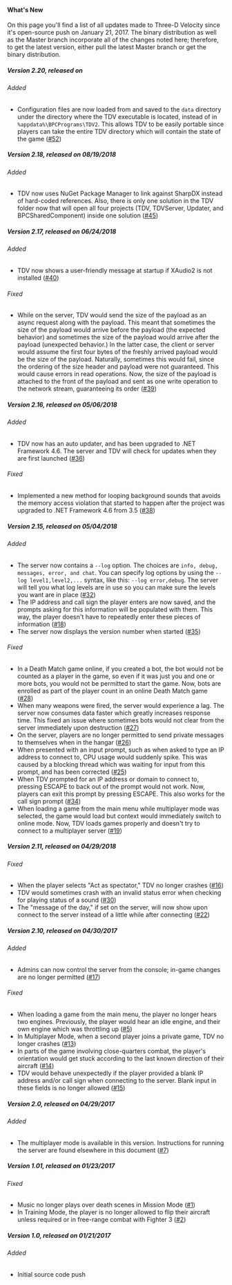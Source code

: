 #### What's New
On this page you'll find a list of all updates made to Three-D Velocity since it's open-source push on January 21, 2017. The binary distribution as well as the Master branch incorporate all of the changes noted here; therefore, to get the latest version, either pull the latest Master branch or get the binary distribution.

##### Version 2.20, released on 

###### Added
- Configuration files are now loaded from and saved to the `data` directory under the directory where the TDV executable is located, instead of in `%appdata%\BPCPrograms\TDV2`. This allows TDV to be easily portable since players can take the entire TDV directory which will contain the state of the game ([#52](../../issues/52))

##### Version 2.18, released on 08/19/2018

###### Added
- TDV now uses NuGet Package Manager to link against SharpDX instead of hard-coded references. Also, there is only one solution in the TDV folder now that will open all four projects (TDV, TDVServer, Updater, and BPCSharedComponent) inside one solution ([#45](../../issues/45))

##### Version 2.17, released on 06/24/2018

###### Added
- TDV now shows a user-friendly message at startup if XAudio2 is not installed ([#40](../../issues/40))

###### Fixed
- While on the server, TDV would send the size of the payload as an async request along with the payload. This meant that sometimes the size of the payload would arrive before the payload (the expected behavior) and sometimes the size of the payload would arrive after the payload (unexpected behavior.) In the latter case, the client or server would assume the first four bytes of the freshly arrived payload would be the size of the  payload. Naturally, sometimes this would fail, since the ordering of the size header and payload were not guaranteed. This would cause errors in read operations. Now, the size of the payload is attached to the front of the payload and sent as one write operation to the network stream, guaranteeing its order ([#39](../../issues/39))

##### Version 2.16, released on 05/06/2018

###### Added
- TDV now has an auto updater, and has been upgraded to .NET Framework 4.6. The server and TDV will check for updates when they are first launched ([#36](../../issues/36))

###### Fixed
- Implemented a new method for looping background sounds that avoids the memory access violation that started to happen after the project was upgraded to .NET Framework 4.6 from 3.5 ([#38](../../issues/38))

##### Version 2.15, released on 05/04/2018

###### Added
- The server now contains a `--log` option. The choices are `info, debug, messages, error, and chat`. You can specify log options by using the `--log level1,level2,...` syntax, like this: `--log error,debug`. The server will tell you what log levels are in use so you can make sure the levels you want are in place ([#32](../../issues/32))
- The IP address and call sign the player enters are now saved, and the prompts asking for this information will be populated with them. This way, the player doesn't have to repeatedly enter these pieces of information ([#18](../../issues/18))
- The server now displays the version number when started ([#35](../../issues/35))

###### Fixed
- In a Death Match game online, if you created a bot, the bot would not be counted as a player in the game, so even if it was just you and one or more bots, you would not be permitted to start the game. Now, bots are enrolled as part of the player count in an online Death Match game ([#28](../../issues/28))
- When many weapons were fired, the server would experience a lag. The server now consumes data faster which greatly increases response time. This fixed an issue where sometimes bots would not clear from the server immediately upon destruction ([#27](../../issues/27))
- On the server, players are no longer permitted to send private messages to themselves when in the hangar ([#26](../../issues/26))
- When presented with an input prompt, such as when asked to type an IP address to connect to, CPU usage would suddenly spike. This was caused by a blocking thread which was waiting for input from this prompt, and has been corrected ([#25](../../issues/25))
- When TDV prompted for an IP address or domain to connect to, pressing ESCAPE to back out of the prompt would not work. Now, players can exit this prompt by pressing ESCAPE. This also works for the call sign prompt  ([#34](../../issues/34))
- When loading a game from the main menu while multiplayer mode was selected, the game would load but context would immediately switch to online mode. Now, TDV loads games properly and doesn't try to connect to a multiplayer server ([#19](../../issues/19))

##### Version 2.11, released on 04/29/2018

###### Fixed
- When the player selects "Act as spectator," TDV no longer crashes ([#16](../../issues/16))
- TDV would sometimes crash with an invalid status error when checking for playing status of a sound ([#30](../../issues/30))
- The "message of the day," if set on the server, will now show upon connect to the server instead of a little while after connecting ([#22](../../issues/22))

##### Version 2.10, released on 04/30/2017
###### Added
- Admins can now control the server from the console; in-game changes are no longer permitted ([#17](../../issues/17))

###### Fixed
- When loading a game from the main menu, the player no longer hears two engines. Previously, the player would hear an idle engine, and their own engine which was throttling up ([#5](../../issues/5))
- In Multiplayer Mode, when a second player joins a private game, TDV no longer crashes ([#13](../../issues/13))
- In parts of the game involving close-quarters combat, the player's orientation would get stuck according to the last known direction of their aircraft ([#14](../../issues/14))
- TDV would behave unexpectedly if the player provided a blank IP address and/or call sign when connecting to the server. Blank input in these fields is no longer allowed ([#15](../../issues/15))

##### Version 2.0, released on 04/29/2017
###### Added
- The multiplayer mode is available in this version. Instructions for running the server are found elsewhere in this document ([#7](../../issues/7))

##### Version 1.01, released on 01/23/2017
###### Fixed
- Music no longer plays over death scenes in Mission Mode ([#1](../../issues/1))
- In Training Mode, the player is no longer allowed to flip their aircraft unless required or in free-range combat with Fighter 3 ([#2](../../issues/2))

##### Version 1.0, released on 01/21/2017
###### Added
- Initial source code push
